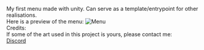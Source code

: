 My first menu made with unity. Can serve as a template/entrypoint for other realisations.<br/>
Here is a preview of the menu:
![Menu](https://github.com/AmanMenda/unity-mm/assets/92232342/4694e0e6-40fe-4af8-9e10-33a37465e739)
<br/>
Credits:<br/> 
If some of the art used in this project is yours, please contact me: <br/>
<a href="discordapp.com/users/883385250993045524">Discord</a>
